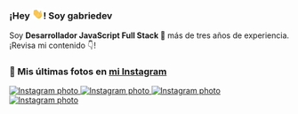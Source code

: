 <h3>¡Hey <img src="https://raw.githubusercontent.com/ABSphreak/ABSphreak/master/gifs/Hi.gif" width="20px" decondig="async">! Soy gabriedev</h3>

<p>Soy <strong>Desarrollador JavaScript Full Stack 🚀</strong> más de tres años de experiencia.<br />¡Revisa mi contenido 👇!</p>

### 📸 Mis últimas fotos en [mi Instagram](https://instagram.com/gabrie.dev)


<a href='https://instagram.com/p/CvMDAgtsm6j' target='_blank'>
  <img width='20%' src='https://instagram.flba2-1.fna.fbcdn.net/v/t51.2885-15/363283716_185057437893094_6434751601503753544_n.jpg?stp=dst-jpg_e15&_nc_ht=instagram.flba2-1.fna.fbcdn.net&_nc_cat=110&_nc_ohc=pe3o9dMnF-QAX9ihGQ9&edm=APU89FABAAAA&ccb=7-5&oh=00_AfB0ue3Z3vWmWtO0UGzAG0tgcFcjeZcXjcowDLIfcvyLgw&oe=64CC7389&_nc_sid=bc0c2c' alt='Instagram photo' />
</a>
<a href='https://instagram.com/p/CtruQitPJU1' target='_blank'>
  <img width='20%' src='https://instagram.flba2-1.fna.fbcdn.net/v/t51.2885-15/354557634_595647665883083_2498794285121939883_n.jpg?stp=dst-jpg_e15_fr_s1080x1080&_nc_ht=instagram.flba2-1.fna.fbcdn.net&_nc_cat=111&_nc_ohc=kv2vzifAK14AX_IZB5h&edm=APU89FABAAAA&ccb=7-5&oh=00_AfBDeupgABwShiAGVKlOP2wCw1yq2p98_LCAbRKD2e5Qmg&oe=64CC88E3&_nc_sid=bc0c2c' alt='Instagram photo' />
</a>
<a href='https://instagram.com/p/CtrtZEhvfjK' target='_blank'>
  <img width='20%' src='https://instagram.flba2-1.fna.fbcdn.net/v/t51.2885-15/354566352_1280061536273536_3184760590463359796_n.jpg?stp=dst-jpg_e15&_nc_ht=instagram.flba2-1.fna.fbcdn.net&_nc_cat=104&_nc_ohc=bdKCa4P6f4sAX9yZoMC&edm=APU89FABAAAA&ccb=7-5&oh=00_AfDQH9kN08ez3PVU7-jG2FL2TJs65NQHpO-DEInxLcr10A&oe=64CBEDDC&_nc_sid=bc0c2c' alt='Instagram photo' />
</a>
<a href='https://instagram.com/p/CtDUXiGIwfW' target='_blank'>
  <img width='20%' src='https://instagram.flba2-1.fna.fbcdn.net/v/t51.2885-15/350888316_2281662725376540_4082540287140756007_n.jpg?stp=dst-jpg_e15&_nc_ht=instagram.flba2-1.fna.fbcdn.net&_nc_cat=100&_nc_ohc=nNPTq0J74JsAX_zzzfx&edm=APU89FABAAAA&ccb=7-5&oh=00_AfDdDABvpV3PA3AaPRVlwM4HX_RqMqqyxzY51AFJNBv4Ig&oe=64CCAE18&_nc_sid=bc0c2c' alt='Instagram photo' />
</a>
